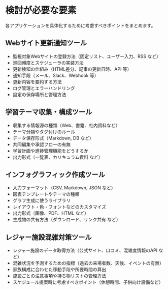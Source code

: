 # 検討が必要な要素

各アプリケーションを具体化するために考慮すべきポイントをまとめます。

## Webサイト更新通知ツール
- 監視対象Webサイトの登録方法（固定リスト、ユーザー入力、RSS など）
- 巡回頻度とスケジューラの実装方法
- 更新検知の仕組み（HTML差分、記事の更新日時、API 等）
- 通知手段（メール、Slack、Webhook 等）
- 更新内容を要約する方法
- ログ管理とエラーハンドリング
- 設定の保存場所と管理方法

## 学習テーマ収集・構成ツール
- 収集する情報源の種類（Web、書籍、社内資料など）
- テーマ分類やタグ付けのルール
- データ保存形式（Markdown, DB など）
- 共同編集や承認フローの有無
- 学習計画や進捗管理機能をどうするか
- 出力形式（一覧表、カリキュラム資料 など）

## インフォグラフィック作成ツール
- 入力フォーマット（CSV, Markdown, JSON など）
- 図表テンプレートやテーマの種類
- グラフ生成に使うライブラリ
- レイアウト・色・フォントなどのカスタマイズ
- 出力形式（画像、PDF、HTML など）
- 生成物の共有方法（ダウンロード、リンク共有 など）

## レジャー施設混雑対策ツール
- レジャー施設のデータ取得方法（公式サイト、口コミ、混雑度情報のAPI など）
- 混雑状況を予測するための指標（過去の来場者数、天候、イベントの有無）
- 家族構成に合わせた移動手段や所要時間の算出
- 施設ごとの注意事項や持ち物リストの管理方法
- スケジュール提案時に考慮すべきポイント（休憩時間、子供向け設備など）
